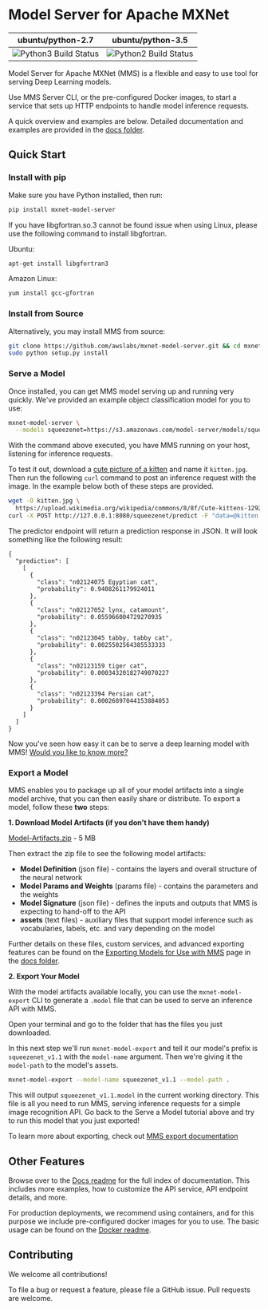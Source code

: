 Model Server for Apache MXNet
=======

| ubuntu/python-2.7 | ubuntu/python-3.5 |
|---------|---------|
| ![Python3 Build Status](https://codebuild.us-east-1.amazonaws.com/badges?uuid=eyJlbmNyeXB0ZWREYXRhIjoicGZ6dXFmMU54UGxDaGsxUDhXclJLcFpHTnFMNld6cW5POVpNclc4Vm9BUWJNamZKMGdzbk1lOU92Z0VWQVZJTThsRUttOW8rUzgxZ2F0Ull1U1VkSHo0PSIsIml2UGFyYW1ldGVyU3BlYyI6IkJJaFc1QTEwRGhwUXY1dDgiLCJtYXRlcmlhbFNldFNlcmlhbCI6MX0%3D&branch=master) | ![Python2 Build Status](https://codebuild.us-east-1.amazonaws.com/badges?uuid=eyJlbmNyeXB0ZWREYXRhIjoiYVdIajEwVW9uZ3cvWkZqaHlaRGNUU2M0clE2aUVjelJranJoYTI3S1lHT3R5THJXdklzejU2UVM5NWlUTWdwaVVJalRwYi9GTnJ1aUxiRXIvTGhuQ2g0PSIsIml2UGFyYW1ldGVyU3BlYyI6IjArcHVCaFgvR1pTN1JoSG4iLCJtYXRlcmlhbFNldFNlcmlhbCI6MX0%3D&branch=master) |

Model Server for Apache MXNet (MMS) is a flexible and easy to use tool for serving Deep Learning models.

Use MMS Server CLI, or the pre-configured Docker images, to start a service that sets up HTTP endpoints to handle model inference requests.

A quick overview and examples are below. Detailed documentation and examples are provided in the [docs folder](docs/README.md).


## Quick Start

### Install with pip

Make sure you have Python installed, then run:

```bash
pip install mxnet-model-server
```

If you have libgfortran.so.3 cannot be found issue when using Linux, please use the following command to install libgfortran.

Ubuntu:

```bash
apt-get install libgfortran3
```

Amazon Linux:

```bash
yum install gcc-gfortran
```

### Install from Source

Alternatively, you may install MMS from source:

```bash
git clone https://github.com/awslabs/mxnet-model-server.git && cd mxnet-model-server
sudo python setup.py install
```

### Serve a Model

Once installed, you can get MMS model serving up and running very quickly. We've provided an example object classification model for you to use:
```bash
mxnet-model-server \
  --models squeezenet=https://s3.amazonaws.com/model-server/models/squeezenet_v1.1/squeezenet_v1.1.model
```

With the command above executed, you have MMS running on your host, listening for inference requests.

To test it out, download a [cute picture of a kitten](https://www.google.com/search?q=cute+kitten&tbm=isch&hl=en&cr=&safe=images) and name it `kitten.jpg`. Then run the following `curl` command to post an inference request with the image. In the example below both of these steps are provided.

```bash
wget -O kitten.jpg \
  https://upload.wikimedia.org/wikipedia/commons/8/8f/Cute-kittens-12929201-1600-1200.jpg
curl -X POST http://127.0.0.1:8080/squeezenet/predict -F "data=@kitten.jpg"
```

The predictor endpoint will return a prediction response in JSON. It will look something like the following result:

```
{
  "prediction": [
    [
      {
        "class": "n02124075 Egyptian cat",
        "probability": 0.9408261179924011
      },
      {
        "class": "n02127052 lynx, catamount",
        "probability": 0.055966004729270935
      },
      {
        "class": "n02123045 tabby, tabby cat",
        "probability": 0.0025502564385533333
      },
      {
        "class": "n02123159 tiger cat",
        "probability": 0.00034320182749070227
      },
      {
        "class": "n02123394 Persian cat",
        "probability": 0.00026897044153884053
      }
    ]
  ]
}
```

Now you've seen how easy it can be to serve a deep learning model with MMS! [Would you like to know more?](docs/server.md)


### Export a Model

MMS enables you to package up all of your model artifacts into a single model archive, that you can then easily share or distribute. To export a model, follow these **two** steps:

**1. Download Model Artifacts (if you don't have them handy)**

[Model-Artifacts.zip](https://s3.amazonaws.com/model-server/inputs/Model-Artifacts.zip) - 5 MB

 Then extract the zip file to see the following model artifacts:

* **Model Definition** (json file) - contains the layers and overall structure of the neural network
* **Model Params and Weights** (params file) - contains the parameters and the weights
* **Model Signature** (json file) - defines the inputs and outputs that MMS is expecting to hand-off to the API
* **assets** (text files) - auxiliary files that support model inference such as vocabularies, labels, etc. and vary depending on the model

Further details on these files, custom services, and advanced exporting features can be found on the [Exporting Models for Use with MMS](docs/export.md) page in the [docs folder](docs).

**2. Export Your Model**

With the model artifacts available locally, you can use the `mxnet-model-export` CLI to generate a `.model` file that can be used to serve an inference API with MMS.

Open your terminal and go to the folder that has the files you just downloaded.

In this next step we'll run `mxnet-model-export` and tell it our model's prefix is `squeezenet_v1.1` with the `model-name` argument. Then we're giving it the `model-path` to the model's assets.

```bash
mxnet-model-export --model-name squeezenet_v1.1 --model-path .
```

This will output `squeezenet_v1.1.model` in the current working directory. This file is all you need to run MMS, serving inference requests for a simple image recognition API. Go back to the Serve a Model tutorial above and try to run this model that you just exported!

To learn more about exporting, check out [MMS export documentation](docs/export.md)


## Other Features

Browse over to the [Docs readme](docs/README.md) for the full index of documentation. This includes more examples, how to customize the API service, API endpoint details, and more.

For production deployments, we recommend using containers, and for this purpose we include pre-configured docker images for you to use. The basic usage can be found on the [Docker readme](docker/README.md).

## Contributing

We welcome all contributions!

To file a bug or request a feature, please file a GitHub issue. Pull requests are welcome.
